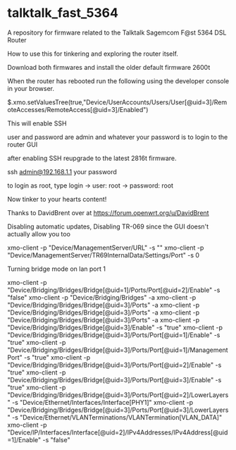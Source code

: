 # talktalk_fast_5364
A repository for firmware related to the Talktalk Sagemcom F@st 5364 DSL Router

How to use this for tinkering and exploring the router itself.

Download both firmwares and install the older default firmware 2600t

When the router has rebooted run the following using the developer console in your browser.

$.xmo.setValuesTree(true,"Device/UserAccounts/Users/User[@uid=3]/RemoteAccesses/RemoteAccess[@uid=3]/Enabled")

This will enable SSH 

user and password are admin and whatever your password is to login to the router GUI

after enabling SSH reupgrade to the latest 2816t firmware.

ssh admin@192.168.1.1 your password

to login as root, type login -> user: root -> password: root

Now tinker to your hearts content!

Thanks to DavidBrent over at https://forum.openwrt.org/u/DavidBrent

Disabling automatic updates, Disabling TR-069 since the GUI doesn't actually allow you too

xmo-client -p "Device/ManagementServer/URL" -s ""
xmo-client -p "Device/ManagementServer/TR69InternalData/Settings/Port" -s 0

Turning bridge mode on lan port 1

xmo-client -p "Device/Bridging/Bridges/Bridge[@uid=1]/Ports/Port[@uid=2]/Enable" -s "false"
xmo-client -p "Device/Bridging/Bridges" -a
xmo-client -p "Device/Bridging/Bridges/Bridge[@uid=3]/Ports" -a
xmo-client -p "Device/Bridging/Bridges/Bridge[@uid=3]/Ports" -a
xmo-client -p "Device/Bridging/Bridges/Bridge[@uid=3]/Ports" -a
xmo-client -p "Device/Bridging/Bridges/Bridge[@uid=3]/Enable" -s "true"
xmo-client -p "Device/Bridging/Bridges/Bridge[@uid=3]/Ports/Port[@uid=1]/Enable" -s "true"
xmo-client -p "Device/Bridging/Bridges/Bridge[@uid=3]/Ports/Port[@uid=1]/ManagementPort" -s "true"
xmo-client -p "Device/Bridging/Bridges/Bridge[@uid=3]/Ports/Port[@uid=2]/Enable" -s "true"
xmo-client -p "Device/Bridging/Bridges/Bridge[@uid=3]/Ports/Port[@uid=3]/Enable" -s "true"
xmo-client -p "Device/Bridging/Bridges/Bridge[@uid=3]/Ports/Port[@uid=2]/LowerLayers" -s "Device/Ethernet/Interfaces/Interface[PHY1]"
xmo-client -p "Device/Bridging/Bridges/Bridge[@uid=3]/Ports/Port[@uid=3]/LowerLayers" -s "Device/Ethernet/VLANTerminations/VLANTermination[VLAN_DATA]"
xmo-client -p "Device/IP/Interfaces/Interface[@uid=2]/IPv4Addresses/IPv4Address[@uid=1]/Enable" -s "false"

